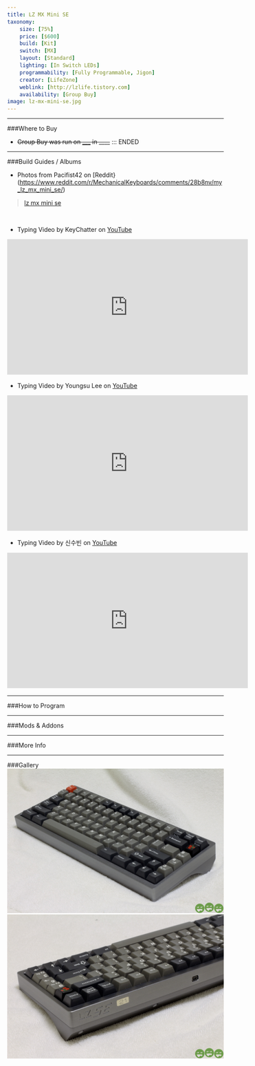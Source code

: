 ```yaml
---
title: LZ MX Mini SE
taxonomy:
    size: [75%]
    price: [$600]
    build: [Kit]
    switch: [MX]
    layout: [Standard]
    lighting: [In Switch LEDs]
    programmability: [Fully Programmable, Jigon]
    creator: [LifeZone]
    weblink: [http://lzlife.tistory.com]
    availability: [Group Buy]
image: lz-mx-mini-se.jpg
---
```


<a name="buy"></a>

---

###Where to Buy
* ~~Group Buy was run on [___](#) in ____~~ ::: ENDED

<a name="albums"></a>

---

###Build Guides / Albums
- Photos from Pacifist42 on [Reddit}(https://www.reddit.com/r/MechanicalKeyboards/comments/28b8nv/my_lz_mx_mini_se/)
<blockquote class="imgur-embed-pub" lang="en" data-id="a/HOQzt"><a href="//imgur.com/HOQzt">lz mx mini se</a></blockquote><script async src="//s.imgur.com/min/embed.js" charset="utf-8"></script><br>

- Typing Video by KeyChatter on [YouTube](https://www.youtube.com/watch?v=7HFrsfdpYFo)
<iframe width="560" height="315" src="https://www.youtube.com/embed/7HFrsfdpYFo?rel=0&amp;showinfo=0" frameborder="0" allow="autoplay; encrypted-media" allowfullscreen></iframe><br>
<a name="program"></a>

- Typing Video by Youngsu Lee on [YouTube](https://www.youtube.com/watch?v=7eyYvXsSzjc)
<iframe width="560" height="315" src="https://www.youtube.com/embed/7eyYvXsSzjc?rel=0&amp;showinfo=0" frameborder="0" allow="autoplay; encrypted-media" allowfullscreen></iframe><br>
<a name="program"></a>

- Typing Video by 신수빈 on [YouTube](https://www.youtube.com/watch?v=aD-KuBggaDY)
<iframe width="560" height="315" src="https://www.youtube.com/embed/aD-KuBggaDY?rel=0&amp;showinfo=0" frameborder="0" allow="autoplay; encrypted-media" allowfullscreen></iframe><br>
<a name="program"></a>

---

###How to Program


<a name="mods"></a>

---

###Mods &amp; Addons


<a name="misc"></a>

---

###More Info

<a name="gallery"></a>

---

###Gallery  
![](lz-mx-mini-se.jpg)
![](lz-mx-mini-se-2.jpg)

